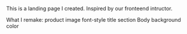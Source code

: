 This is a landing page I created. Inspired by our fronteend intructor.

What I remake:
product image
font-style
title
section
Body background color
